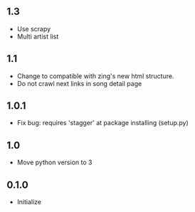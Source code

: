 1.3
---

* Use scrapy
* Multi artist list

1.1
---

* Change to compatible with zing's new html structure.
* Do not crawl next links in song detail page

1.0.1
-----

* Fix bug: requires 'stagger' at package installing (setup.py)

1.0
-----

* Move python version to 3


0.1.0
-----

* Initialize
